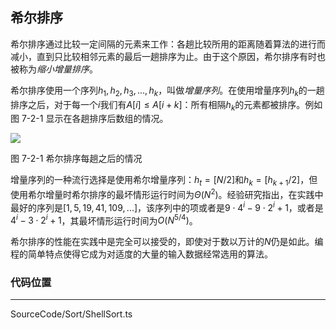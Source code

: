 <!-- @format -->

## 希尔排序

希尔排序通过比较一定间隔的元素来工作：各趟比较所用的距离随着算法的进行而减小，直到只比较相邻元素的最后一趟排序为止。由于这个原因，希尔排序有时也被称为*缩小增量排序*。

希尔排序使用一个序列$h_1,h_2,h_3,...,h_k$，叫做*增量序列*。在使用增量序列$h_k$的一趟排序之后，对于每一个$i$我们有$A[i] \leqslant A[i+k]$：所有相隔$h_k$的元素都被排序。例如图 7-2-1 显示在各趟排序后数组的情况。

<image src="../../../Images/ch7/7-1-1.png"/>

图 7-2-1 希尔排序每趟之后的情况

增量序列的一种流行选择是使用希尔增量序列：$h_t=[N/2]$和$h_k=[h_{k+1}/2]$，但使用希尔增量时希尔排序的最坏情形运行时间为$\Theta(N^2)$。经验研究指出，在实践中最好的序列是$[1,5,19,41,109,...]$，该序列中的项或者是$9 \cdot 4^i-9 \cdot 2^i+1$，或者是$4^i-3 \cdot 2^i +1$，其最坏情形运行时间为$O(N^{5/4})$。

希尔排序的性能在实践中是完全可以接受的，即使对于数以万计的$N$仍是如此。编程的简单特点使得它成为对适度的大量的输入数据经常选用的算法。

### 代码位置

---

SourceCode/Sort/ShellSort.ts
